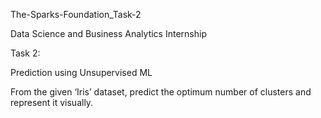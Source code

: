 The-Sparks-Foundation_Task-2

Data Science and Business Analytics Internship

Task 2:

Prediction using Unsupervised ML

From the given ‘Iris’ dataset, predict the optimum number of clusters and represent it visually.